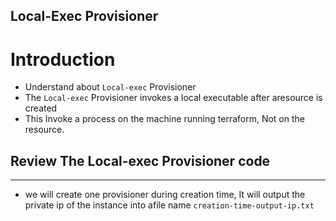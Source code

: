 ## Local-Exec Provisioner
# Introduction
- Understand about `Local-exec` Provisioner
- The `Local-exec` Provisioner invokes a local executable after aresource is created 
- This Invoke a process on the machine running terraform, Not on the resource.

## Review The Local-exec Provisioner code
****
- we will create one provisioner during creation time, It will output the private ip of the instance into afile name `creation-time-output-ip.txt`

